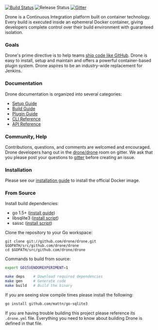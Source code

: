 [![Build Status](http://beta.drone.io/api/badges/drone/drone/status.svg)](http://beta.drone.io/drone/drone)
![Release Status](https://img.shields.io/badge/status-beta-yellow.svg?style=flat)
[![Gitter](https://badges.gitter.im/Join%20Chat.svg)](https://gitter.im/drone/drone?utm_source=badge&utm_medium=badge&utm_campaign=pr-badge)

Drone is a Continuous Integration platform built on container technology. Every build is executed inside an ephemeral Docker container, giving developers complete control over their build environment with guaranteed isolation.

### Goals

Drone's prime directive is to help teams [ship code like GitHub](https://github.com/blog/1241-deploying-at-github#always-be-shipping). Drone is easy to install, setup and maintain and offers a powerful container-based plugin system. Drone aspires to be an industry-wide replacement for Jenkins.

### Documentation

Drone documentation is organized into several categories:

* [Setup Guide](http://readme.drone.io/setup/)
* [Build Guide](http://readme.drone.io/build/)
* [Plugin Guide](http://readme.drone.io/plugin/)
* [CLI Reference](http://readme.drone.io/cli/)
* [API Reference](http://readme.drone.io/api/)

### Community, Help

Contributions, questions, and comments are welcomed and encouraged. Drone developers hang out in the [drone/drone](https://gitter.im/drone/drone) room on gitter. We ask that you please post your questions to [gitter](https://gitter.im/drone/drone) before creating an issue.

### Installation

Please see our [installation guide](http://readme.drone.io/setup/) to install the official Docker image.

### From Source

Install build dependencies:

* go 1.5+ ([install guide](http://golang.org/doc/install))
* libsqlite3 ([install script](https://github.com/drone/drone/blob/master/contrib/setup-sqlite.sh))
* sassc ([install script](https://github.com/drone/drone/blob/master/contrib/setup-sassc.sh))

Clone the repository to your Go workspace:

```
git clone git://github.com/drone/drone.git $GOPATH/src/github.com/drone/drone
cd $GOPATH/src/github.com/drone/drone
```

Commands to build from source:

```sh
export GO15VENDOREXPERIMENT=1

make deps    # Download required dependencies
make gen     # Generate code
make build   # Build the binary
```

If you are seeing slow compile times please install the following:

```sh
go install github.com/mattn/go-sqlite3
```

If you are having trouble building this project please reference its `.drone.yml` file. Everything you need to know about building Drone is defined in that file.
